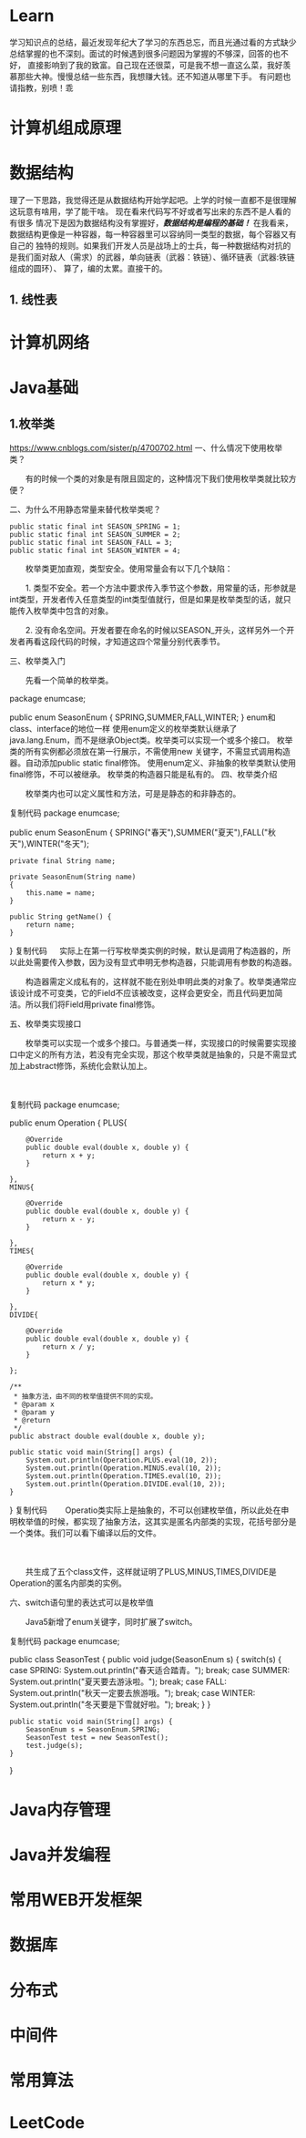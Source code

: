 # Learn
  学习知识点的总结，最近发现年纪大了学习的东西总忘，而且光通过看的方式缺少总结掌握的也不深刻。面试的时候遇到很多问题因为掌握的不够深，回答的也不好，
直接影响到了我的致富。自己现在还很菜，可是我不想一直这么菜，我好羡慕那些大神。慢慢总结一些东西，我想赚大钱。还不知道从哪里下手。
有问题也请指教，别喷！乖
# 计算机组成原理
# 数据结构
  理了一下思路，我觉得还是从数据结构开始学起吧。上学的时候一直都不是很理解这玩意有啥用，学了能干啥。 现在看来代码写不好或者写出来的东西不是人看的有很多
  情况下是因为数据结构没有掌握好，***数据结构是编程的基础！*** 在我看来，数据结构更像是一种容器，每一种容器里可以容纳同一类型的数据，每个容器又有自己的
  独特的规则。如果我们开发人员是战场上的士兵，每一种数据结构对抗的是我们面对敌人（需求）的武器，单向链表（武器：铁链）、循环链表（武器:铁链组成的圆环）、
  算了，编的太累。直接干的。
  ## 1. 线性表
  
# 计算机网络
# Java基础
 ## 1.枚举类
 https://www.cnblogs.com/sister/p/4700702.html
 一、什么情况下使用枚举类？

　　有的时候一个类的对象是有限且固定的，这种情况下我们使用枚举类就比较方便？

二、为什么不用静态常量来替代枚举类呢？

    public static final int SEASON_SPRING = 1;
    public static final int SEASON_SUMMER = 2;
    public static final int SEASON_FALL = 3;
    public static final int SEASON_WINTER = 4;
　　枚举类更加直观，类型安全。使用常量会有以下几个缺陷：

　　1. 类型不安全。若一个方法中要求传入季节这个参数，用常量的话，形参就是int类型，开发者传入任意类型的int类型值就行，但是如果是枚举类型的话，就只能传入枚举类中包含的对象。

　　2. 没有命名空间。开发者要在命名的时候以SEASON_开头，这样另外一个开发者再看这段代码的时候，才知道这四个常量分别代表季节。

三、枚举类入门

　　先看一个简单的枚举类。

package enumcase;

public enum SeasonEnum {
    SPRING,SUMMER,FALL,WINTER;
}
enum和class、interface的地位一样
使用enum定义的枚举类默认继承了java.lang.Enum，而不是继承Object类。枚举类可以实现一个或多个接口。
枚举类的所有实例都必须放在第一行展示，不需使用new 关键字，不需显式调用构造器。自动添加public static final修饰。
使用enum定义、非抽象的枚举类默认使用final修饰，不可以被继承。
枚举类的构造器只能是私有的。
四、枚举类介绍

　　枚举类内也可以定义属性和方法，可是是静态的和非静态的。

复制代码
package enumcase;

public enum SeasonEnum {
    SPRING("春天"),SUMMER("夏天"),FALL("秋天"),WINTER("冬天");
    
    private final String name;
    
    private SeasonEnum(String name)
    {
        this.name = name;
    }

    public String getName() {
        return name;
    }
}
复制代码
 　  实际上在第一行写枚举类实例的时候，默认是调用了构造器的，所以此处需要传入参数，因为没有显式申明无参构造器，只能调用有参数的构造器。

　　构造器需定义成私有的，这样就不能在别处申明此类的对象了。枚举类通常应该设计成不可变类，它的Field不应该被改变，这样会更安全，而且代码更加简洁。所以我们将Field用private final修饰。

五、枚举类实现接口

　　枚举类可以实现一个或多个接口。与普通类一样，实现接口的时候需要实现接口中定义的所有方法，若没有完全实现，那这个枚举类就是抽象的，只是不需显式加上abstract修饰，系统化会默认加上。

　　

复制代码
package enumcase;

public enum Operation {
    PLUS{

        @Override
        public double eval(double x, double y) {
            return x + y;
        }
        
    },
    MINUS{

        @Override
        public double eval(double x, double y) {
            return x - y;
        }
        
    },
    TIMES{

        @Override
        public double eval(double x, double y) {
            return x * y;
        }
        
    },
    DIVIDE{

        @Override
        public double eval(double x, double y) {
            return x / y;
        }
        
    };
    
    /**
     * 抽象方法，由不同的枚举值提供不同的实现。
     * @param x
     * @param y
     * @return
     */
    public abstract double eval(double x, double y);
    
    public static void main(String[] args) {
        System.out.println(Operation.PLUS.eval(10, 2));
        System.out.println(Operation.MINUS.eval(10, 2));
        System.out.println(Operation.TIMES.eval(10, 2));
        System.out.println(Operation.DIVIDE.eval(10, 2));
    }
}
复制代码
　　Operatio类实际上是抽象的，不可以创建枚举值，所以此处在申明枚举值的时候，都实现了抽象方法，这其实是匿名内部类的实现，花括号部分是一个类体。我们可以看下编译以后的文件。

　　

　　共生成了五个class文件，这样就证明了PLUS,MINUS,TIMES,DIVIDE是Operation的匿名内部类的实例。

六、switch语句里的表达式可以是枚举值

　　Java5新增了enum关键字，同时扩展了switch。

复制代码
package enumcase;

public class SeasonTest {
    public void judge(SeasonEnum s)
    {
        switch(s)
        {
        case SPRING:
            System.out.println("春天适合踏青。");
            break;
        case SUMMER:
            System.out.println("夏天要去游泳啦。");
            break;
        case FALL:
            System.out.println("秋天一定要去旅游哦。");
            break;
        case WINTER:
            System.out.println("冬天要是下雪就好啦。");
            break;
        }
    }
    
    public static void main(String[] args) {
        SeasonEnum s = SeasonEnum.SPRING;
        SeasonTest test = new SeasonTest();
        test.judge(s);
    }
}
# Java内存管理
# Java并发编程
# 常用WEB开发框架
# 数据库
# 分布式
# 中间件
# 常用算法
# LeetCode

